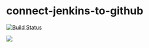 # connect-jenkins-to-github

[![Build Status](http://ec2-34-213-194-8.us-west-2.compute.amazonaws.com/buildStatus/icon?job=connect-jenkins-to-github)](http://ec2-34-213-194-8.us-west-2.compute.amazonaws.com/job/connect-jenkins-to-github/) 


<a href='http://ec2-34-213-194-8.us-west-2.compute.amazonaws.com/job/connect-jenkins-to-github/'><img src='http://ec2-34-213-194-8.us-west-2.compute.amazonaws.com/buildStatus/icon?job=connect-jenkins-to-github'></a>
